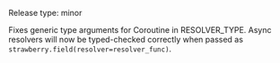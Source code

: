 Release type: minor

Fixes generic type arguments for Coroutine in RESOLVER_TYPE. Async resolvers will now be typed-checked correctly when passed as `strawberry.field(resolver=resolver_func)`.
